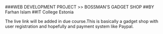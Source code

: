 ###WEB DEVELOPMENT PROJECT >> BOSSMAN'S GADGET SHOP
##BY Farhan Islam
##IT College Estonia

The live link will be added in due course.This is basically a gadget shop with user registration
and hopefully and payment system like Paypal.
